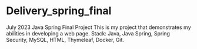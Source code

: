 # Delivery_spring_final
July 2023 Java Spring Final Project
This is my project that demonstrates my abilities in developing a web page.
Stack: Java, Java Spring, Spring Security, MySQL, HTML, Thymeleaf, Docker, Git.
